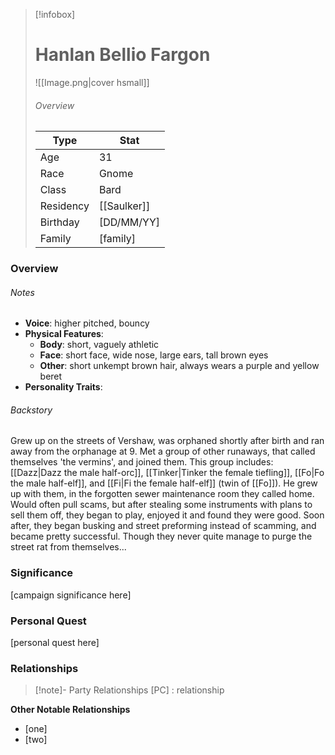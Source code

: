 > [!infobox]
> # Hanlan Bellio Fargon
> ![[Image.png|cover hsmall]]
> ###### Overview
> | Type | Stat |
> | ---- | ---- |
> | Age | 31 |
> | Race | Gnome |
> | Class | Bard |
> | Residency | [[Saulker]] |
> | Birthday | [DD/MM/YY] |
> | Family | [family] |

### Overview
###### Notes
- **Voice**: higher pitched, bouncy
- **Physical Features**:
	- **Body**: short, vaguely athletic
	- **Face**: short face, wide nose, large ears, tall brown eyes
	- **Other**: short unkempt brown hair, always wears a purple and yellow beret
- **Personality Traits**: 

###### Backstory
Grew up on the streets of Vershaw, was orphaned shortly after birth and ran away from the orphanage at 9. Met a group of other runaways, that called themselves 'the vermins', and joined them. This group includes: [[Dazz|Dazz the male half-orc]], [[Tinker|Tinker the female tiefling]], [[Fo|Fo the male half-elf]], and [[Fi|Fi the female half-elf]] (twin of [[Fo]]). He grew up with them, in the forgotten sewer maintenance room they called home. Would often pull scams, but after stealing some instruments with plans to sell them off, they began to play, enjoyed it and found they were good. Soon after, they began busking and street preforming instead of scamming, and became pretty successful. Though they never quite manage to purge the street rat from themselves...

### Significance
[campaign significance here]

### Personal Quest
[personal quest here]

### Relationships
> [!note]- Party Relationships
> [PC] : relationship

**Other Notable Relationships**
- [one]
- [two]